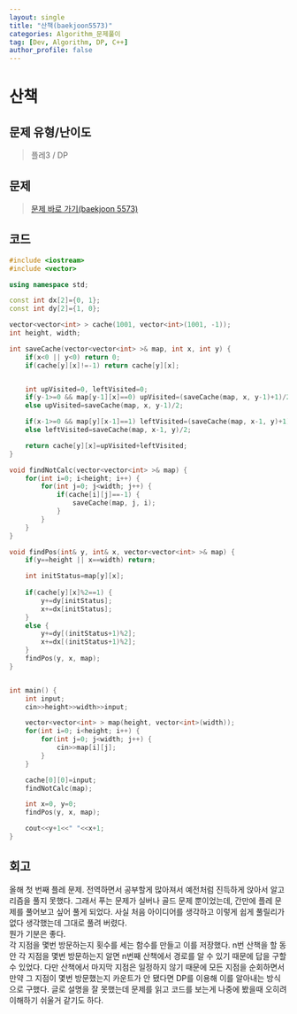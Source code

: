 ```yaml
---
layout: single
title: "산책(baekjoon5573)"
categories: Algorithm_문제풀이
tag: [Dev, Algorithm, DP, C++]
author_profile: false
---
```


# 산책

## 문제 유형/난이도
>플레3 / DP

## 문제
> <a href="https://www.acmicpc.net/problem/5573">문제 바로 가기(baekjoon 5573)</a>

## 코드
```c++
#include <iostream>
#include <vector>

using namespace std;

const int dx[2]={0, 1};
const int dy[2]={1, 0};

vector<vector<int> > cache(1001, vector<int>(1001, -1));
int height, width;

int saveCache(vector<vector<int> >& map, int x, int y) {
    if(x<0 || y<0) return 0;
    if(cache[y][x]!=-1) return cache[y][x];


    int upVisited=0, leftVisited=0;
    if(y-1>=0 && map[y-1][x]==0) upVisited=(saveCache(map, x, y-1)+1)/2;
    else upVisited=saveCache(map, x, y-1)/2;

    if(x-1>=0 && map[y][x-1]==1) leftVisited=(saveCache(map, x-1, y)+1)/2;
    else leftVisited=saveCache(map, x-1, y)/2;

    return cache[y][x]=upVisited+leftVisited;
}

void findNotCalc(vector<vector<int> >& map) {
    for(int i=0; i<height; i++) {
        for(int j=0; j<width; j++) {
            if(cache[i][j]==-1) {
                saveCache(map, j, i);
            }
        }
    }
}

void findPos(int& y, int& x, vector<vector<int> >& map) {
    if(y==height || x==width) return;

    int initStatus=map[y][x];
    
    if(cache[y][x]%2==1) {
        y+=dy[initStatus];
        x+=dx[initStatus];
    }
    else {
        y+=dy[(initStatus+1)%2];
        x+=dx[(initStatus+1)%2];
    }
    findPos(y, x, map);
}


int main() {
    int input;
    cin>>height>>width>>input;

    vector<vector<int> > map(height, vector<int>(width));
    for(int i=0; i<height; i++) {
        for(int j=0; j<width; j++) {
            cin>>map[i][j];
        }
    }

    cache[0][0]=input;
    findNotCalc(map);

    int x=0, y=0;
    findPos(y, x, map);

    cout<<y+1<<" "<<x+1;
}
```

## 회고
올해 첫 번째 플레 문제. 전역하면서 공부할게 많아져서 예전처럼 진득하게 앉아서 알고리즘을 풀지 못했다. 그래서 푸는 문제가 실버나 골드 문제 뿐이었는데, 간만에 플레 문제를 풀어보고 싶어 풀게 되었다. 사실 처음 아이디어를 생각하고 이렇게 쉽게 풀릴리가 없다 생각했는데 그대로 풀려 버렸다.  
뭔가 기분은 좋다.  
각 지점을 몇번 방문하는지 횟수를 세는 함수를 만들고 이를 저장했다. n번 산책을 할 동안 각 지점을 몇번 방문하는지 알면 n번째 산책에서 경로를 알 수 있기 때문에 답을 구할 수 있었다. 다만 산책에서 마지막 지점은 일정하지 않기 때문에 모든 지점을 순회하면서 만약 그 지점이 몇번 방문했는지 카운트가 안 됐다면 DP를 이용해 이를 알아내는 방식으로 구했다. 글로 설명을 잘 못했는데 문제를 읽고 코드를 보는게 나중에 봤을때 오히려 이해하기 쉬울거 같기도 하다.  

